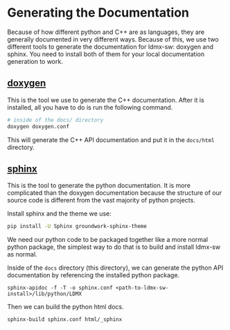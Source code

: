 
# Generating the Documentation

Because of how different python and C++ are as languages, they are generally documented in very different ways.
Because of this, we use two different tools to generate the documentation for ldmx-sw: doxygen and sphinx.
You need to install both of them for your local documentation generation to work.

## [doxygen](http://doxygen.nl/)
This is the tool we use to generate the C++ documentation.
After it is installed, all you have to do is run the following command.
```bash
# inside of the docs/ directory
doxygen doxygen.conf
```
This will generate the C++ API documentation and put it in the `docs/html` directory.

## [sphinx](https://www.sphinx-doc.org/en/stable/)
This is the tool to generate the python documentation.
It is more complicated than the doxygen documentation because the structure of our source code is different from the vast majority of python projects.

Install sphinx and the theme we use:
```bash
pip install -U Sphinx groundwork-sphinx-theme
```

We need our python code to be packaged together like a more normal python package, the simplest way to do that is to build and install ldmx-sw as normal.

Inside of the `docs` directory (this directory), we can generate the python API documentation by referencing the installed python package.
```
sphinx-apidoc -f -T -o sphinx.conf <path-to-ldmx-sw-install>/lib/python/LDMX
```

Then we can build the python html docs.
```
sphinx-build sphinx.conf html/_sphinx
```

